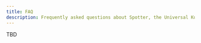 ```yaml
---
title: FAQ
description: Frequently asked questions about Spotter, the Universal Kubernetes Security Engine
---
```


TBD
